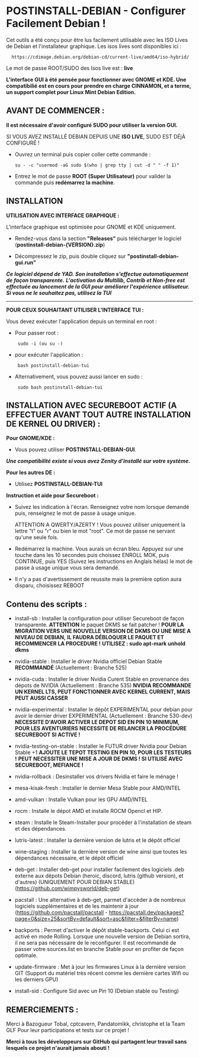 # POSTINSTALL-DEBIAN - Configurer Facilement Debian !

Cet outils a été conçu pour être lus facilement utilisable avec les ISO Lives de Debian et l'installateur graphique.
Les isos lives sont disponibles ici :

      https://cdimage.debian.org/debian-cd/current-live/amd64/iso-hybrid/

Le mot de passe ROOT/SUDO des Isos live est : **live**

**L'interface GUI à été pensée pour fonctionner avec GNOME et KDE. Une compatibilié est en cours pour prendre en charge CINNAMON,
et a terme, un support complet pour Linux Mint Debian Edition.**

## AVANT DE COMMENCER :


**Il est nécessaire d'avoir configuré SUDO pour utiliser la version GUI.**

SI VOUS AVEZ INSTALLÉ DEBIAN DEPUIS UNE **ISO LIVE**, SUDO EST DÉjÀ CONFIGURÉ !

   - Ouvrez un terminal puis copier coller cette commande :

         su - -c "usermod -aG sudo $(who | grep tty | cut -d " " -f 1)"

   - Entrez le mot de passe **ROOT (Super Utilisateur)** pour valider la commande puis **redémarrez la machine**.


## INSTALLATION


**UTILISATION AVEC INTERFACE GRAPHIQUE :**


L'interface graphique est optimisée pour GNOME et KDE uniquement.

   - Rendez-vous dans la section **"Releases"** puis télécharger le logiciel (**postinstall-debian-{VERSION}.zip**)

   - Décompressez le zip, puis double cliquez sur **"postinstall-debian-gui.run"**
   
***Ce logiciel dépend de YAD. Son installation s'effectue automatiquement de façon transparente.***
***L'activation du Multilib, Contrib et Non-free est effectuée au lancement de la GUI pour améliorer l'expérience utilisateur. Si vous ne le souhaitez pas, utilisez la TUI***

---------------------------------------------------------------------------------------------------------------------------------------------------------------------------------------------------------------



**POUR CEUX SOUHAITANT UTILISER L'INTERFACE TUI :**

  
Vous devez exécuter l'application depuis un terminal en root :

- Pour passer root : 

       sudo -i (ou su -)

- pour exécuter l'application :

       bash postinstall-debian-tui

- Alternativement, vous pouvez aussi lancer en sudo :
   
       sudo bash postinstall-debian-tui


## INSTALLATION AVEC SECUREBOOT ACTIF (A EFFECTUER AVANT TOUT AUTRE INSTALLATION DE KERNEL OU DRIVER) :

**Pour GNOME/KDE :**

- Vous pouvez utiliser **POSTINSTALL-DEBIAN-GUI**.


***Une compatibilité existe si vous avez Zenity d'installé sur votre système.***

**Pour les autres DE :**

- Utilisez **POSTINSTALL-DEBIAN-TUI**

**Instruction et aide pour Secureboot :**
      
- Suivez les indication à l'écran. Renseignez votre nom lorsque demandé puis, renseignez le mot de passe à usage unique.

  ATTENTION A QWERTY/AZERTY ! Vous pouvez utiliser uniquement la lettre "t" ou "r" ou bien le mot "root". Ce mot de passe ne servant qu'une seule fois.

- Redémarrez la machine. Vous aurais un écran bleu. Appuyez sur une touche dans les 10 secondes puis
  choissez ENROLL MOK, puis CONTINUE, puis YES (Suivez les instructions en Anglais hélas) le mot de passe à usage unique vous sera demandé.
  
- Il n'y a pas d'avertissement de reussite mais la première option aura disparu, choisissez REBOOT


## Contenu des scripts :


- install-sb :                Installer la configuration pour utiliser Secureboot de façon transparente. **ATTENTION** le paquet DKMS se fait patcher !
                              **POUR LA MIGRATION VERS UNE NOUVELLE VERSION DE DKMS OU UNE MISE A NIVEAU DE DEBIAN,**
                              **IL FAUDRA DÉBLOQUER LE PAQUET ET RECOMMENCER LA PROCEDURE !**
                              **UTILISEZ : sudo apt-mark unhold dkms**

- nvidia-stable :             Installer le driver Nvidia officiel Debian Stable **RECOMMANDÉ** (Actuellement : Branche 525)
- nvidia-cuda :               Installer le driver Nvidia Curent Stable en provenance des dépots de NVIDIA (Actuellement : Branche 535)
                              **NVIDIA RECOMMANDE UN KERNEL LTS, PEUT FONCTIONNER AVEC KERNEL CURRENT, MAIS PEUT AUSSI CASSER**
- nvidia-experimental :       Installer le dépôt EXPERIMENTAL pour debian pour avoir le dernier driver EXPERIMENTAL (Actuellement : Branche 530-dev)
                              **NECESSITE D'AVOIR ACTIVER LE DEPOT SID EN PIN 10 MINIMUM, POUR LES AVENTURIERS**
                              **NECESSITE DE RELANCER LA PROCÉDURE SECUREBOOT SI ACTIVE !**
  
- nvidia-testing-on-stable :  Installer le FUTUR driver Nvidia pour Debian Stable +1
                              **AJOUTE LE TEPOT TESTING EN PIN 10, POUR LES TESTEURS !**
                              **PEUT NECESSITER UNE MISE A JOUR DE DKMS ! SI UTILISÉ AVEC SECUREBOOT, MEFIANCE !**
- nvidia-rollback :           Desinstaller vos drivers Nvidia et faire le ménage !
  
- mesa-kisak-fresh :          Installer le dernier Mesa Stable pour AMD/INTEL
- amd-vulkan :                Installe Vulkan pour les GPU AMD/INTEL
- rocm :                      Installe le dépot AMD et installe ROCM Opencl et HIP.

- steam :                     Installe le Steam-Installer pour procéder à l'installation de steam et des dépendances.
- lutris-latest :             Installer la dernière version de lutris et le dépôt officiel 
- wine-staging :              Installer la dernière version de wine ainsi que toutes les dépendances nécessaire, et le dépôt officiel 

- deb-get :                   Installer deb-get pour installer facilement des logiciels .deb externe aux dépots Debian (heroic, discord, lutris (github version), et d'autres) (UNIQUEMENT POUR DEBIAN STABLE)
                              (https://github.com/wimpysworld/deb-get)
  
- pacstall :                  Une alternative à deb-get, parmet d'accèder à de nombreux logiciels supplémentaires et de les maintenir à jour
                              (https://github.com/pacstall/pacstall - https://pacstall.dev/packages?page=0&size=25&sortBy=default&sort=asc&filter=&filterBy=name)

- backports :                 Permet d'activer le dépôt stable-backports. Celui ci est activé en mode Rolling. Lorsque une nouvelle version de Debian sortira, il ne sera pas nécessaire de le reconfigurer.
                              Il est recommandé de passer votre sources.list en branche Stable pour en profiter de façon optimale.
- update-firmware :           Met à jour les firmwares Linux à la dernière version GIT (Support du matériel très récent comme les dernière cartes Wifi ou les derniers GPU)
- install-sid :               Configure Sid avec un Pin 10 (Debian stable ou Testing)


## REMERCIEMENTS :

Merci à Bazogueur Tobal, cptcavern, Pandatomikk, christophe et la Team GLF Pour leur participations et tests sur ce projet !

**Merci à tous les développeurs sur GitHub qui partagent leur travail sans lesquels ce projet n'aurait jamais abouti !**

